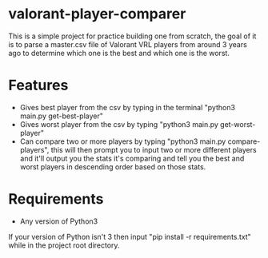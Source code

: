 # valorant-player-comparer
This is a simple project for practice building one from scratch, the goal of it is to parse a master.csv file of Valorant VRL players from around 3 years ago to determine which one is the best and which one is the worst.

# Features
- Gives best player from the csv by typing in the terminal "python3 main.py get-best-player"
- Gives worst player from the csv by typing "python3 main.py get-worst-player"
- Can compare two or more players by typing "python3 main.py compare-players", this will then prompt   you to input two or more different players and it'll output you the stats it's comparing and tell you the best and worst players in descending order based on those stats.

# Requirements
- Any version of Python3

If your version of Python isn't 3 then input "pip install -r requirements.txt" while in the project root directory.
